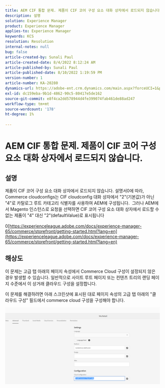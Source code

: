 ```yaml
---
title: AEM CIF 통합 문제. 제품이 CIF 코어 구성 요소 대화 상자에서 로드되지 않습니다.
description: 설명
solution: Experience Manager
product: Experience Manager
applies-to: Experience Manager
keywords: KCS
resolution: Resolution
internal-notes: null
bug: false
article-created-by: Sunali Paul
article-created-date: 8/4/2022 8:12:24 AM
article-published-by: Sunali Paul
article-published-date: 8/10/2022 1:19:59 PM
version-number: 1
article-number: KA-20280
dynamics-url: https://adobe-ent.crm.dynamics.com/main.aspx?forceUCI=1&pagetype=entityrecord&etn=knowledgearticle&id=b6bf0d28-cd13-ed11-b83d-002248086a27
exl-id: dc159eba-9b1d-4862-90c5-80417e5de162
source-git-commit: e8f4ca2dd578944d4fe399074fab461de88ad247
workflow-type: tm+mt
source-wordcount: '178'
ht-degree: 1%

---
```


# AEM CIF 통합 문제. 제품이 CIF 코어 구성 요소 대화 상자에서 로드되지 않습니다.

## 설명

제품이 CIF 코어 구성 요소 대화 상자에서 로드되지 않습니다. 설명서0에 따라, Commerce cloudconfigs는 CIF cloudconfig 대화 상자에서 &quot;2&quot;(기본값)가 아닌 &quot;4&quot;로 카탈로그 루트 카테고리 식별자를 사용하여 AEM에 구성됩니다.  그러나 AEM에서 Magento 인스턴스로 요청을 선택하면 CIF 코어 구성 요소 대화 상자에서 로드할 수 없는 제품이 &quot;4&quot; 대신 &quot;2&quot;(defaultValue)로 표시됩니다<br><br>0[https://experienceleague.adobe.com/docs/experience-manager-65/commerce/storefront/getting-started.html?lang=en](https://experienceleague.adobe.com/docs/experience-manager-65/commerce/storefront/getting-started.html?lang=en)

## 해상도


이 문제는 고급 탭 아래의 페이지 속성에서 Commerce Cloud 구성이 설정되지 않은 경우 발생할 수 있습니다. 일반적으로 사이트 루트 페이지 또는 컨텐츠 트리의 랜딩 페이지 수준에서 이 상거래 클라우드 구성을 설정합니다.

이 문제를 해결하려면 아래 스크린샷에 표시된 대로 페이지 속성의 고급 탭 아래의 &quot;클라우드 구성&quot; 필드에서 commerce cloud 구성을 구성해야 합니다.

![](assets/35698328-9514-ed11-b83d-002248086a9c.png)
